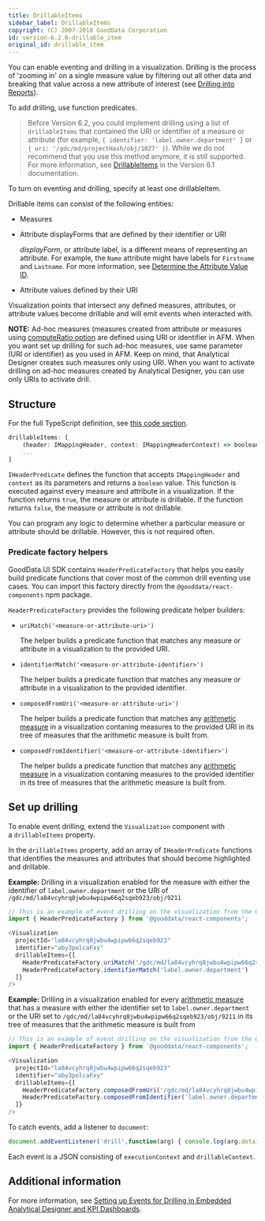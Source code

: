 ```yaml
---
title: DrillableItems
sidebar_label: DrillableItems
copyright: (C) 2007-2018 GoodData Corporation
id: version-6.2.0-drillable_item
original_id: drillable_item
---
```


You can enable eventing and drilling in a visualization. Drilling is the process of 'zooming in' on a single measure value by filtering out all other data and breaking that value across a new attribute of interest (see [Drilling into Reports](https://help.gooddata.com/display/doc/Drilling+into+Reports)).

To add drilling, use function predicates.

> Before Version 6.2, you could implement drilling using a list of `drillableItems` that contained the URI or identifier of a measure or attribute (for example, `{ identifier: 'label.owner.department' }`  or `{ uri: '/gdc/md/projectHash/obj/1027' }`). While we do not recommend that you use this method anymore, it is still supported. For more information, see [DrillableItems](https://sdk.gooddata.com/gooddata-ui/docs/6.1.0/drillable_item.html) in the Version 6.1 documentation.

To turn on eventing and drilling, specify at least one drillableItem.

Drillable items can consist of the following entities:
* Measures
* Attribute displayForms that are defined by their identifier or URI

    *displayForm*, or attribute label, is a different means of representing an attribute. For example, the `Name` attribute might have labels for `Firstname` and `Lastname`. For more information, see [Determine the Attribute Value ID](https://help.gooddata.com/display/doc/Determine+the+Attribute+Value+ID).
* Attribute values defined by their URI

Visualization points that intersect any defined measures, attributes, or attribute values become drillable and will emit events when interacted with.

**NOTE:** Ad-hoc measures (measures created from attribute or measures using [computeRatio option](https://sdk.gooddata.com/gooddata-ui/docs/afm.html#show-a-measure-as-a-percentage) are defined using URI or identifier in AFM. When you want set up drilling for such ad-hoc measures, use same parameter (URI or identifier) as you used in AFM. Keep on mind, that Analytical Designer creates such measures only using URI. When you want to activate drilling on ad-hoc measures created by Analytical Designer, you can use only URIs to activate drill.

## Structure

For the full TypeScript definition, see [this code section](https://github.com/gooddata/gooddata-react-components/blob/master/src/interfaces/HeaderPredicate.ts#L6).

```javascript
drillableItems: [
    (header: IMappingHeader, context: IMappingHeaderContext) => boolean, // Type: IHeaderPredicate
    ...
]
```

`IHeaderPredicate` defines the function that accepts `IMappingHeader` and `context` as its parameters and returns a `boolean` value. This function is executed against every measure and attribute in a visualization. If the function returns `true`, the measure or attribute is drillable. If the function returns `false`, the measure or attribute is not drillable.

You can program any logic to determine whether a particular measure or attribute should be drillable. However, this is not required often.

### Predicate factory helpers

GoodData.UI SDK contains `HeaderPredicateFactory` that helps you easily build predicate functions that cover most of the common drill eventing use cases. You can import this factory directly from the `@gooddata/react-components` npm package.

`HeaderPredicateFactory` provides the following predicate helper builders:

* `uriMatch('<measure-or-attribute-uri>')`

    The helper builds a predicate function that matches any measure or attribute in a visualization to the provided URI.
* `identifierMatch('<measure-or-attribute-identifier>')`
    
    The helper builds a predicate function that matches any measure or attribute in a visualization to the provided identifier.
* `composedFromUri('<measure-or-attribute-uri>')` 

    The helper builds a predicate function that matches any [arithmetic measure](20_misc__arithmetic_measure.md) in a visualization contaning measures to the provided URI in its tree of measures that the arithmetic measure is built from.
* `composedFromIdentifier('<measure-or-attribute-identifier>')` 

    The helper builds a predicate function that matches any [arithmetic measure](20_misc__arithmetic_measure.md) in a visualization contaning measures to the provided identifier in its tree of measures that the arithmetic measure is built from.

## Set up drilling

To enable event drilling, extend the `Visualization` component with a `drillableItems` property.

In the `drillableItems` property, add an array of `IHeaderPredicate` functions that identifies the measures and attributes that should become highlighted and drillable.

**Example:** Drilling in a visualization enabled for the measure with either the identifier of `label.owner.department` or the URI of `/gdc/md/la84vcyhrq8jwbu4wpipw66q2sqeb923/obj/9211`

```javascript 1.6
// This is an example of event drilling on the visualization from the GoodSales demo project.
import { HeaderPredicateFactory } from '@gooddata/react-components';

<Visualization
  projectId="la84vcyhrq8jwbu4wpipw66q2sqeb923"
  identifier="aby3polcaFxy"
  drillableItems={[
    HeaderPredicateFactory.uriMatch('/gdc/md/la84vcyhrq8jwbu4wpipw66q2sqeb923/obj/9211'),  
    HeaderPredicateFactory.identifierMatch('label.owner.department') 
  ]}
/>
```

**Example:** Drilling in a visualization enabled for every [arithmetic measure](20_misc__arithmetic_measure.md) that has a measure with either the identifier set to `label.owner.department` or the URI set to `/gdc/md/la84vcyhrq8jwbu4wpipw66q2sqeb923/obj/9211` in its tree of measures that the arithmetic measure is built from

```javascript 1.6
// This is an example of event drilling on the visualization from the GoodSales demo project.
import { HeaderPredicateFactory } from '@gooddata/react-components';

<Visualization
  projectId="la84vcyhrq8jwbu4wpipw66q2sqeb923"
  identifier="aby3polcaFxy"
  drillableItems={[
    HeaderPredicateFactory.composedFromUri('/gdc/md/la84vcyhrq8jwbu4wpipw66q2sqeb923/obj/9211'),  
    HeaderPredicateFactory.composedFromIdentifier('label.owner.department')  
  ]}
/>
````

To catch events, add a listener to `document`:

```javascript
document.addEventListener('drill',function(arg) { console.log(arg.detail); });
```

Each event is a JSON consisting of `executionContext` and `drillableContext`. 

## Additional information

For more information, see [Setting up Events for Drilling in Embedded Analytical Designer and KPI Dashboards](https://help.gooddata.com/display/doc/Setting+up+Events+for+Drilling+in+Embedded+Analytical+Designer+and+KPI+Dashboards).
